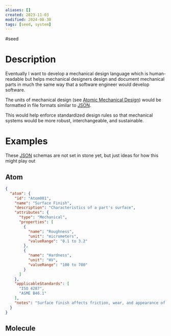 ```yaml
---
aliases: []
created: 2023-11-03
modified: 2024-08-30
tags: [seed, system]
---
```


#seed 

# Description

Eventually I want to develop a mechanical design language which is human-readable but helps mechanical designers design and document mechanical parts in much the same way that a software engineer would develop software. 

The units of mechanical design (see [Atomic Mechanical Design](../../2AREAS/MECHANICAL%20ENGINEERING/Atomic%20Mechanical%20Design.md)) would be formatted in file formats similar to [JSON](../../2AREAS/CODING/JSON.md). 

This would help enforce standardized design rules so that mechanical systems would be more robust, interchangeable, and sustainable. 

# Examples

These [JSON](../../2AREAS/CODING/JSON.md) schemas are not set in stone yet, but just ideas for how this might play out

## Atom

```JSON
{
  "atom": {
    "id": "Atom001",
    "name": "Surface Finish",
    "description": "Characteristics of a part's surface",
    "attributes": {
      "type": "Mechanical",
      "properties": [
        {
          "name": "Roughness",
          "unit": "micrometers",
          "valueRange": "0.1 to 3.2"
        },
        {
          "name": "Hardness",
          "unit": "HV",
          "valueRange": "100 to 700"
        }
      ]
    },
    "applicableStandards": [
      "ISO 4287",
      "ASME B46.1"
    ],
    "notes": "Surface finish affects friction, wear, and appearance of the part."
  }
}

```

## Molecule
